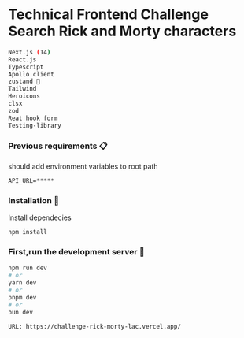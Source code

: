 # Technical Frontend Challenge Search Rick and Morty characters

```bash
Next.js (14)
React.js
Typescript
Apollo client
zustand 🐻
Tailwind
Heroicons
clsx
zod
Reat hook form
Testing-library 
```

### Previous requirements 📋

should add environment variables to root path
```
API_URL=*****
```

### Installation 🔧

Install dependecies

```
npm install
```

### First,run the development server 🚀

```bash
npm run dev
# or
yarn dev
# or
pnpm dev
# or
bun dev
```

```bash
URL: https://challenge-rick-morty-lac.vercel.app/
```


